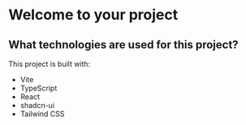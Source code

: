# Welcome to your project

## What technologies are used for this project?

This project is built with:

- Vite
- TypeScript
- React
- shadcn-ui
- Tailwind CSS
